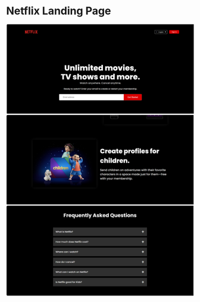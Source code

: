 # Netflix Landing Page
![Alt text](https://github.com/jagrutishinde03/BharatIntern/blob/main/Netflix_homepage/Screenshot%202024-05-07%20130115.png)
![Alt text](https://github.com/jagrutishinde03/BharatIntern/blob/main/Netflix_homepage/Screenshot%202024-05-07%20130154.png)
![Alt text](https://github.com/jagrutishinde03/BharatIntern/blob/main/Netflix_homepage/Screenshot%202024-05-07%20130204.png)
